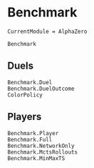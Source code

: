 # Benchmark

```@meta
CurrentModule = AlphaZero
```

```@docs
Benchmark
```

## Duels

```@docs
Benchmark.Duel
Benchmark.DuelOutcome
ColorPolicy
```

## Players

```@docs
Benchmark.Player
Benchmark.Full
Benchmark.NetworkOnly
Benchmark.MctsRollouts
Benchmark.MinMaxTS
```
